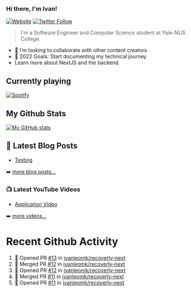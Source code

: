 ### Hi there, I'm Ivan!

[![Website](https://img.shields.io/website?label=ivanleo.com&style=for-the-badge&url=https%3A%2F%2Fivanleo.com)](https://ivanleo.com)
[![Twitter Follow](https://img.shields.io/twitter/follow/ivanleomk?color=1DA1F2&logo=twitter&style=for-the-badge)](https://twitter.com/intent/follow?screen_name=ivanleomk)

> I'm a Software Engineer and Computer Science student at Yale-NUS College.

- 👯 I’m looking to collaborate with other content creators
- 🥅 2022 Goals: Start documenting my technical journey
- Learn more about NextJS and the backend.

## Currently playing

[![Spotify](https://novatorem-ivanleomk.vercel.app/api/spotify)](https://open.spotify.com/user/ivanleomk)

## My Github Stats

[![My GitHub stats](https://github-readme-stats.vercel.app/api?username=ivanleomk)](https://github.com/ivanleomk/github-readme-stats)

## 📕 Latest Blog Posts

<!-- BLOG-POST-LIST:START -->
- [Testing](https://dev.to/ivanleomk/testing-2f4k)
<!-- BLOG-POST-LIST:END -->

➡️ [more blog posts...](https://ivanleo.com/articles)

### 📺 Latest YouTube Videos

<!-- YOUTUBE:START -->
- [Application Video](https://www.youtube.com/watch?v=92tDFP4stk0)
<!-- YOUTUBE:END -->

➡️ [more videos...](https://www.youtube.com/channel/UCsk__9hguqk3z-ilesZh4xw)

# Recent Github Activity

<!--START_SECTION:activity-->

1. 💪 Opened PR [#13](https://github.com/ivanleomk/recoverly-next/pull/13) in [ivanleomk/recoverly-next](https://github.com/ivanleomk/recoverly-next)
2. 🎉 Merged PR [#12](https://github.com/ivanleomk/recoverly-next/pull/12) in [ivanleomk/recoverly-next](https://github.com/ivanleomk/recoverly-next)
3. 💪 Opened PR [#12](https://github.com/ivanleomk/recoverly-next/pull/12) in [ivanleomk/recoverly-next](https://github.com/ivanleomk/recoverly-next)
4. 🎉 Merged PR [#11](https://github.com/ivanleomk/recoverly-next/pull/11) in [ivanleomk/recoverly-next](https://github.com/ivanleomk/recoverly-next)
5. 💪 Opened PR [#11](https://github.com/ivanleomk/recoverly-next/pull/11) in [ivanleomk/recoverly-next](https://github.com/ivanleomk/recoverly-next)
<!--END_SECTION:activity-->
